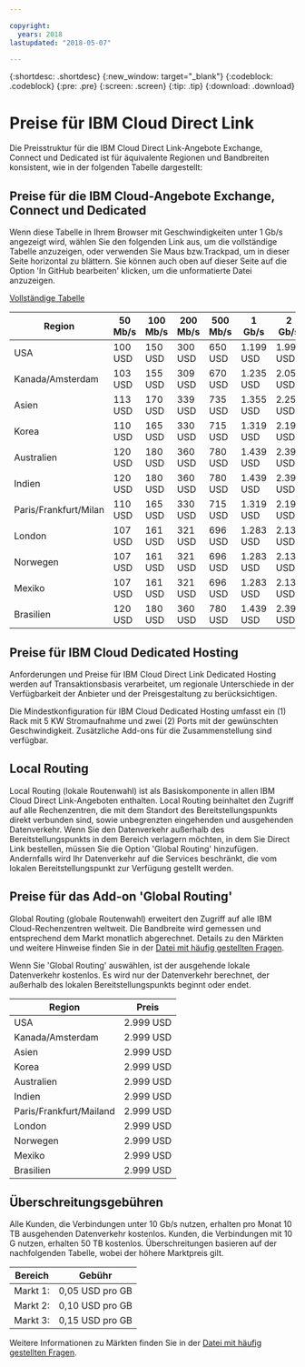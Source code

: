 ```yaml
---

copyright:
  years: 2018
lastupdated: "2018-05-07"

---
```


{:shortdesc: .shortdesc}
{:new_window: target="_blank"}
{:codeblock: .codeblock}
{:pre: .pre}
{:screen: .screen}
{:tip: .tip}
{:download: .download}


# Preise für IBM Cloud Direct Link 

Die Preisstruktur für die IBM Cloud Direct Link-Angebote Exchange, Connect und Dedicated ist für äquivalente Regionen und Bandbreiten konsistent, wie in der folgenden Tabelle dargestellt:

## Preise für die IBM Cloud-Angebote Exchange, Connect und Dedicated

Wenn diese Tabelle in Ihrem Browser mit Geschwindigkeiten unter 1 Gb/s angezeigt wird, wählen Sie den folgenden Link aus, um die vollständige Tabelle anzuzeigen, oder verwenden Sie Maus bzw.Trackpad, um in dieser Seite horizontal zu blättern. Sie können auch oben auf dieser Seite auf die Option 'In GitHub bearbeiten' klicken, um die unformatierte Datei anzuzeigen.

[Vollständige Tabelle](pricing-table.html)

| Region | 50 Mb/s | 100 Mb/s | 200 Mb/s | 500 Mb/s | 1 Gb/s | 2 Gb/s | 5 Gb/s | 10 Gb/s |
|----|----|----|----|----|----|----|----|----|
| USA |  100 USD | 150 USD | 300 USD | 650 USD | 1.199 USD | 1.999 USD | 3.750 USD | 4.999 USD |
| Kanada/Amsterdam |  103 USD | 155 USD | 309 USD | 670 USD | 1.235 USD | 2.059 USD | 3.863 USD | 5.149 USD |
| Asien | 113 USD | 170 USD | 339 USD | 735 USD | 1.355 USD | 2.259 USD | 4.238 USD | 5.649 USD |
| Korea | 110 USD | 165 USD | 330 USD | 715 USD | 1.319 USD | 2.199 USD | 4.125 USD | 5.499 USD |
| Australien | 120 USD | 180 USD | 360 USD | 780 USD | 1.439 USD | 2.399 USD | 4.500 USD| 5.999 USD |
| Indien | 120 USD | 180 USD | 360 USD | 780 USD | 1.439 USD | 2.399 USD | 4.500 USD| 5.999 USD |
| Paris/Frankfurt/Milan |  110 USD | 165 USD | 330 USD | 715 USD | 1.319 USD | 2.199 USD | 4.125 USD | 5.499 USD |
|London |  107 USD | 161 USD | 321 USD | 696 USD | 1.283 USD | 2.139 USD | 4.013 USD | 5.349 USD |
| Norwegen | 107 USD | 161 USD | 321 USD | 696 USD | 1.283 USD | 2.139 USD | 4.013 USD | 5.349 USD |
| Mexiko| 107 USD | 161 USD | 321 USD | 696 USD | 1.283 USD | 2.139 USD | 4.013 USD | 5.349 USD |
|Brasilien | 120 USD | 180 USD | 360 USD | 780 USD | 1.439 USD | 2.399 USD | 4.500 USD| 5.999 USD |


## Preise für IBM Cloud Dedicated Hosting

Anforderungen und Preise für IBM Cloud Direct Link Dedicated Hosting werden auf Transaktionsbasis verarbeitet, um regionale Unterschiede in der Verfügbarkeit der Anbieter und der Preisgestaltung zu berücksichtigen.

Die Mindestkonfiguration für IBM Cloud Dedicated Hosting umfasst ein (1) Rack mit 5 KW Stromaufnahme und zwei (2) Ports mit der gewünschten Geschwindigkeit. Zusätzliche Add-ons für die Zusammenstellung sind verfügbar.

## Local Routing

Local Routing (lokale Routenwahl) ist als Basiskomponente in allen IBM Cloud Direct Link-Angeboten enthalten. Local Routing beinhaltet den Zugriff auf alle Rechenzentren, die mit dem Standort des Bereitstellungspunkts direkt verbunden sind, sowie unbegrenzten eingehenden und ausgehenden Datenverkehr. Wenn Sie den Datenverkehr außerhalb des Bereitstellungspunkts in dem Bereich verlagern möchten, in dem Sie Direct Link bestellen, müssen Sie die Option 'Global Routing' hinzufügen. Andernfalls wird Ihr Datenverkehr auf die Services beschränkt, die vom lokalen Bereitstellungspunkt zur Verfügung gestellt werden.

## Preise für das Add-on 'Global Routing'

Global Routing (globale Routenwahl) erweitert den Zugriff auf alle IBM Cloud-Rechenzentren weltweit. Die Bandbreite wird gemessen und entsprechend dem Markt monatlich abgerechnet. Details zu den Märkten und weitere Hinweise finden Sie in der [Datei mit häufig gestellten Fragen](faqs.html#what-are-the-local-routing-and-global-routing-options).

Wenn Sie 'Global Routing' auswählen, ist der ausgehende lokale Datenverkehr kostenlos. Es wird nur der Datenverkehr berechnet, der außerhalb des lokalen Bereitstellungspunkts beginnt oder endet.

| Region |Preis |
|---------|----------|
|USA |  2.999 USD |
|Kanada/Amsterdam | 2.999 USD |
|Asien | 2.999 USD |
|Korea | 2.999 USD |
|Australien | 2.999 USD |
|Indien | 2.999 USD |
|Paris/Frankfurt/Mailand | 2.999 USD |
|London | 2.999 USD |
|Norwegen | 2.999 USD |
|Mexiko | 2.999 USD |
|Brasilien | 2.999 USD |

## Überschreitungsgebühren

Alle Kunden, die Verbindungen unter 10 Gb/s nutzen, erhalten pro Monat 10 TB ausgehenden Datenverkehr kostenlos. Kunden, die Verbindungen mit 10 G nutzen, erhalten 50 TB kostenlos. Überschreitungen basieren auf der nachfolgenden Tabelle, wobei der höhere Marktpreis gilt. 

|Bereich |Gebühr |
|--------|--------|
| Markt 1: | 0,05 USD pro GB |
| Markt 2: | 0,10 USD pro GB |
| Markt 3: | 0,15 USD pro GB |

Weitere Informationen zu Märkten finden Sie in der [Datei mit häufig gestellten Fragen](faqs.html#what-are-the-local-routing-and-global-routing-options).
